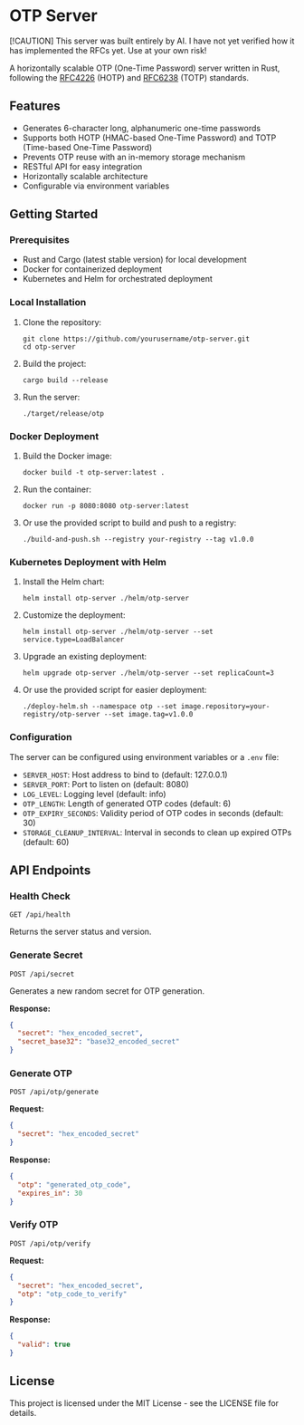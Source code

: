 # OTP Server

[!CAUTION]
This server was built entirely by AI. I have not yet verified how it has implemented the RFCs yet. Use at your own risk!

A horizontally scalable OTP (One-Time Password) server written in Rust, following the [RFC4226](https://datatracker.ietf.org/doc/html/rfc4226) (HOTP) and [RFC6238](https://datatracker.ietf.org/doc/html/rfc6238) (TOTP) standards.

## Features

- Generates 6-character long, alphanumeric one-time passwords
- Supports both HOTP (HMAC-based One-Time Password) and TOTP (Time-based One-Time Password)
- Prevents OTP reuse with an in-memory storage mechanism
- RESTful API for easy integration
- Horizontally scalable architecture
- Configurable via environment variables

## Getting Started

### Prerequisites

- Rust and Cargo (latest stable version) for local development
- Docker for containerized deployment
- Kubernetes and Helm for orchestrated deployment

### Local Installation

1. Clone the repository:
   ```
   git clone https://github.com/yourusername/otp-server.git
   cd otp-server
   ```

2. Build the project:
   ```
   cargo build --release
   ```

3. Run the server:
   ```
   ./target/release/otp
   ```

### Docker Deployment

1. Build the Docker image:
   ```
   docker build -t otp-server:latest .
   ```

2. Run the container:
   ```
   docker run -p 8080:8080 otp-server:latest
   ```

3. Or use the provided script to build and push to a registry:
   ```
   ./build-and-push.sh --registry your-registry --tag v1.0.0
   ```

### Kubernetes Deployment with Helm

1. Install the Helm chart:
   ```
   helm install otp-server ./helm/otp-server
   ```

2. Customize the deployment:
   ```
   helm install otp-server ./helm/otp-server --set service.type=LoadBalancer
   ```

3. Upgrade an existing deployment:
   ```
   helm upgrade otp-server ./helm/otp-server --set replicaCount=3
   ```

4. Or use the provided script for easier deployment:
   ```
   ./deploy-helm.sh --namespace otp --set image.repository=your-registry/otp-server --set image.tag=v1.0.0
   ```

### Configuration

The server can be configured using environment variables or a `.env` file:

- `SERVER_HOST`: Host address to bind to (default: 127.0.0.1)
- `SERVER_PORT`: Port to listen on (default: 8080)
- `LOG_LEVEL`: Logging level (default: info)
- `OTP_LENGTH`: Length of generated OTP codes (default: 6)
- `OTP_EXPIRY_SECONDS`: Validity period of OTP codes in seconds (default: 30)
- `STORAGE_CLEANUP_INTERVAL`: Interval in seconds to clean up expired OTPs (default: 60)

## API Endpoints

### Health Check

```
GET /api/health
```

Returns the server status and version.

### Generate Secret

```
POST /api/secret
```

Generates a new random secret for OTP generation.

**Response:**
```json
{
  "secret": "hex_encoded_secret",
  "secret_base32": "base32_encoded_secret"
}
```

### Generate OTP

```
POST /api/otp/generate
```

**Request:**
```json
{
  "secret": "hex_encoded_secret"
}
```

**Response:**
```json
{
  "otp": "generated_otp_code",
  "expires_in": 30
}
```

### Verify OTP

```
POST /api/otp/verify
```

**Request:**
```json
{
  "secret": "hex_encoded_secret",
  "otp": "otp_code_to_verify"
}
```

**Response:**
```json
{
  "valid": true
}
```

## License

This project is licensed under the MIT License - see the LICENSE file for details.
